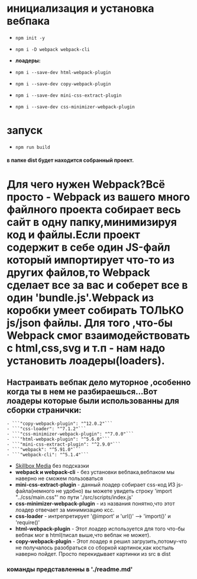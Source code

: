 # **инициализация и установка вебпака**  
  - ```npm init -y```  
  - ```npm i -D webpack webpack-cli```  
  - **лоадеры:**
  - ```npm i --save-dev html-webpack-plugin```  
  - ```npm i --save-dev copy-webpack-plugin```  

  - ```npm i --save-dev mini-css-extract-plugin```  
  - ```npm i --save-dev css-minimizer-webpack-plugin```  

# **запуск**  
  - ```npm run build```

#### в папке dist будет находится собранный проект.

# Для чего нужен Webpack?Всё просто - Webpack из вашего много файлного проекта собирает весь сайт в одну папку,минимизируя код и файлы.Если проект содержит в себе один JS-файл который импортирует что-то из других файлов,то Webpack сделает все за вас и соберет все в один 'bundle.js'.Webpack из коробки умеет собирать ТОЛЬКО js/json файлы. Для того ,что-бы Webpack смог взаимодействовать с html,css,svg и т.п - нам надо установить лоадеры(loaders).  

## Настраивать вебпак дело муторное ,особенно когда ты в нем не разбираешься...Вот лоадеры которые были использованны для сборки странички:  
    - ```"copy-webpack-plugin": "^12.0.2"```  
    - ```"css-loader": "^7.1.2"```  
    - ```"css-minimizer-webpack-plugin": "^7.0.0"```  
    - ```"html-webpack-plugin": "^5.6.0"```  
    - ```"mini-css-extract-plugin": "^2.9.0"```  
    - ```"webpack": "^5.91.0"```  
    - ```"webpack-cli": "^5.1.4"```  
- [Skillbox Media](https://skillbox.ru/media/) без подсказки
- **webpack и webpack-cli** - без установки вебпака,вебпаком мы наверно не сможем пользоваться
- **mini-css-extract-plugin** - данный лоадер собирает css-код ИЗ js-файла(немного не удобно) вы можете увидеть строку 'import "../css/main.css"' по пути './src/scripts/index.js'
- **css-minimizer-webpack-plugin** - из названия понятно,что этот лоадер отвечает за минимизацию ксс. 
- **css-loader** - интрепретирует '@import' и 'url()' --> 'import()' и 'require()'
- **html-webpack-plugin** - Этот лоадер используется для того что-бы вебпак мог в html(писал выше,что вебпак не может).
- **copy-webpack-plugin** - Этот лоадер я решил загрузить,потому-что не получалось разобраться со сборкой картинок,как костыль наверно пойдет. Просто перекидывает картинки из src в dist

### команды представленны в './readme.md'
